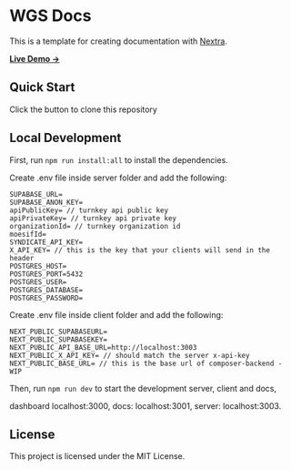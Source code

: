 # WGS Docs

This is a template for creating documentation with [Nextra](https://nextra.site).

[**Live Demo →**](https://demo.worlfs.org)

## Quick Start

Click the button to clone this repository

## Local Development

First, run `npm run install:all` to install the dependencies.

Create .env file inside server folder and add the following:

```env
SUPABASE_URL=
SUPABASE_ANON_KEY=
apiPublicKey= // turnkey api public key
apiPrivateKey= // turnkey api private key
organizationId= // turnkey organization id
moesifId=
SYNDICATE_API_KEY=
X_API_KEY= // this is the key that your clients will send in the header
POSTGRES_HOST=
POSTGRES_PORT=5432
POSTGRES_USER=
POSTGRES_DATABASE=
POSTGRES_PASSWORD=
```

Create .env file inside client folder and add the following:

```env
NEXT_PUBLIC_SUPABASEURL=
NEXT_PUBLIC_SUPABASEKEY=
NEXT_PUBLIC_API_BASE_URL=http://localhost:3003
NEXT_PUBLIC_X_API_KEY= // should match the server x-api-key
NEXT_PUBLIC_BASE_URL= // this is the base url of composer-backend - WIP
```

Then, run `npm run dev` to start the development server, client and docs,

dashboard localhost:3000, docs: localhost:3001, server: localhost:3003.

## License

This project is licensed under the MIT License.
